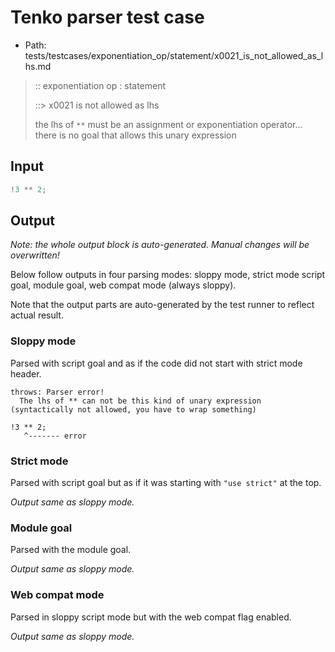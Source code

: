 # Tenko parser test case

- Path: tests/testcases/exponentiation_op/statement/x0021_is_not_allowed_as_lhs.md

> :: exponentiation op : statement
>
> ::> x0021 is not allowed as lhs
>
> the lhs of `**` must be an assignment or exponentiation operator... there is no goal that allows this unary expression

## Input

`````js
!3 ** 2;
`````

## Output

_Note: the whole output block is auto-generated. Manual changes will be overwritten!_

Below follow outputs in four parsing modes: sloppy mode, strict mode script goal, module goal, web compat mode (always sloppy).

Note that the output parts are auto-generated by the test runner to reflect actual result.

### Sloppy mode

Parsed with script goal and as if the code did not start with strict mode header.

`````
throws: Parser error!
  The lhs of ** can not be this kind of unary expression (syntactically not allowed, you have to wrap something)

!3 ** 2;
   ^------- error
`````

### Strict mode

Parsed with script goal but as if it was starting with `"use strict"` at the top.

_Output same as sloppy mode._

### Module goal

Parsed with the module goal.

_Output same as sloppy mode._

### Web compat mode

Parsed in sloppy script mode but with the web compat flag enabled.

_Output same as sloppy mode._
